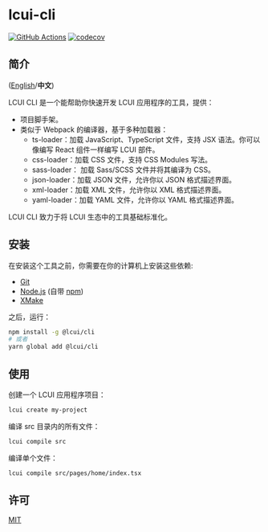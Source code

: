 # lcui-cli

[![GitHub Actions](https://github.com/lc-ui/lcui-cli/workflows/Node.js%20CI/badge.svg)](https://github.com/lc-ui/lcui-cli/actions)
[![codecov](https://codecov.io/gh/lc-ui/lcui-cli/branch/master/graph/badge.svg?token=USK2SXHC86)](https://codecov.io/gh/lc-ui/lcui-cli)

## 简介

([English](README.md)/**中文**)

LCUI CLI 是一个能帮助你快速开发 LCUI 应用程序的工具，提供：

- 项目脚手架。
- 类似于 Webpack 的编译器，基于多种加载器：
  - ts-loader：加载 JavaScript、TypeScript 文件，支持 JSX 语法。你可以像编写 React 组件一样编写 LCUI 部件。
  - css-loader：加载 CSS 文件，支持 CSS Modules 写法。
  - sass-loader： 加载 Sass/SCSS 文件并将其编译为 CSS。
  - json-loader：加载 JSON 文件，允许你以 JSON 格式描述界面。
  - xml-loader：加载 XML 文件，允许你以 XML 格式描述界面。
  - yaml-loader：加载 YAML 文件，允许你以 YAML 格式描述界面。

LCUI CLI 致力于将 LCUI 生态中的工具基础标准化。

## 安装

在安装这个工具之前，你需要在你的计算机上安装这些依赖:

- [Git](https://git-scm.com)
- [Node.js](https://nodejs.org/en/download/) (自带 [npm](http://npmjs.com))
- [XMake](https://xmake.io/)

之后，运行：

``` bash
npm install -g @lcui/cli
# 或者
yarn global add @lcui/cli
```

## 使用

创建一个 LCUI 应用程序项目：

```bash
lcui create my-project
```

编译 src 目录内的所有文件：

```bash
lcui compile src
```

编译单个文件：

```bash
lcui compile src/pages/home/index.tsx
```

## 许可

[MIT](LICENSE)
